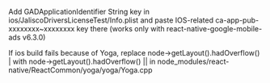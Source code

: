 Add GADApplicationIdentifier String key in ios/JaliscoDriversLicenseTest/Info.plist and paste IOS-related ca-app-pub-xxxxxxxx~xxxxxxxx key there
(works only with react-native-google-mobile-ads v6.3.0)

If ios build fails because of Yoga, replace
node->getLayout().hadOverflow() |
with
node->getLayout().hadOverflow() ||
in node_modules/react-native/ReactCommon/yoga/yoga/Yoga.cpp
